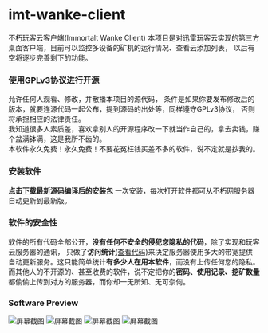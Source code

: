 # imt-wanke-client
不朽玩客云客户端(Immortalt Wanke Client)
本项目是对迅雷玩客云实现的第三方桌面客户端，目前可以监控多设备的矿机的运行情况、查看云添加列表，
以后有空将逐步完善剩下的功能。
### 使用GPLv3协议进行开源
允许任何人观看、修改，并散播本项目的源代码，
条件是如果你要发布修改后的版本，就要连源代码一起公布，提到源码的出处等，同样遵守GPLv3协议，
否则将承担相应的法律责任。  
我知道很多人素质差，喜欢拿别人的开源程序改一下就当作自己的，拿去卖钱，赚个盆满钵满，这是我所不齿的。  
本软件永久免费！永久免费！不要花冤枉钱买差不多的软件，说不定就是抄我的。
### 安装软件
[**点击下载最新源码编译后的安装包**](http://wanke.immortalt.com/tool/imt_wankeyun_client/index.html)
一次安装，每次打开软件都可从不朽网服务器自动更新到最新版。  
### 软件的安全性
软件的所有代码全部公开，**没有任何不安全的侵犯您隐私的代码**，除了实现和玩客云服务器的通讯，
只做了**访问统计**[(查看代码)](https://github.com/Immortalt/imt-wanke-client/commit/3fe2cd1b950787029067c6c9c601154b4e81199e)来决定服务器使用多大的带宽提供自动更新服务。这只能简单统计**有多少人在用本软件**，而没有上传任何您的隐私。  
而其他人的不开源的、甚至收费的软件，说不定把你的**密码、使用记录、挖矿数量**都偷偷上传到对方的服务器，而你却一无所知、无可奈何。

 ### Software Preview
![屏幕截图](https://raw.githubusercontent.com/Immortalt/imt-wanke-client/master/screenshot1.png)
![屏幕截图](https://raw.githubusercontent.com/Immortalt/imt-wanke-client/master/screenshot2.png)
![屏幕截图](https://raw.githubusercontent.com/Immortalt/imt-wanke-client/master/screenshot3.png)
![屏幕截图](https://raw.githubusercontent.com/Immortalt/imt-wanke-client/master/screenshot4.png)